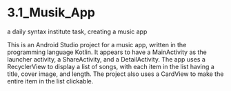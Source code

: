 # 3.1_Musik_App
a daily syntax institute task, creating a music app


This is an Android Studio project for a music app, written in the programming language Kotlin. 
It appears to have a MainActivity as the launcher activity, a ShareActivity, and a DetailActivity. 
The app uses a RecyclerView to display a list of songs, with each item in the list having a title, cover image, and length. 
The project also uses a CardView to make the entire item in the list clickable. 
